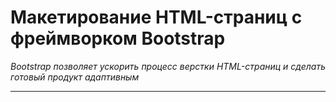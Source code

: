 # Макетирование HTML-страниц с фреймворком Bootstrap
_Bootstrap позволяет ускорить процесс верстки HTML-страниц и сделать готовый продукт адаптивным_

---

